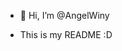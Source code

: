 - 👋 Hi, I’m @AngelWiny

- This is my README :D

<!---
AngelWiny/AngelWiny is a ✨ special ✨ repository because its `README.md` (this file) appears on your GitHub profile.
You can click the Preview link to take a look at your changes.
--->
